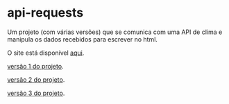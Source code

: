 # api-requests
Um projeto (com várias versões) que se comunica com uma API de clima e manipula os dados recebidos para escrever no html.

O site está disponível [aqui](https://andre-su.github.io/api-requests/).

[versão 1 do projeto](https://andre-su.github.io/api-requests/ex4-v1/index.html).

[versão 2 do projeto](https://andre-su.github.io/api-requests/ex4-v2/index.html).

[versão 3 do projeto](https://andre-su.github.io/api-requests/ex4-v3/index.html).

